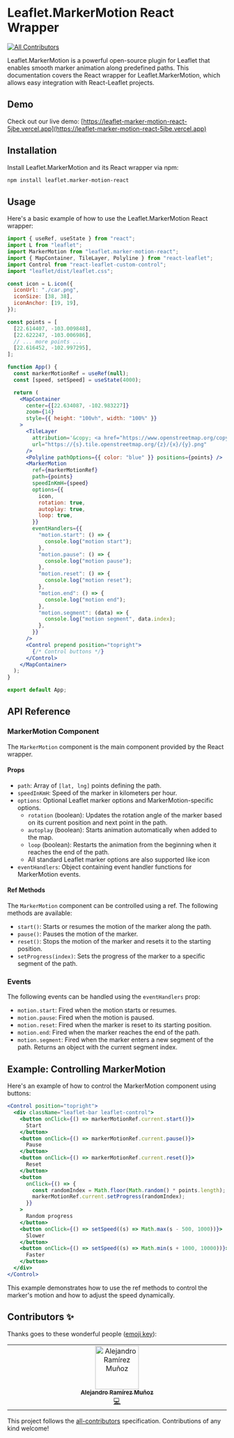 # Leaflet.MarkerMotion React Wrapper
<!-- ALL-CONTRIBUTORS-BADGE:START - Do not remove or modify this section -->
[![All Contributors](https://img.shields.io/badge/all_contributors-1-orange.svg?style=flat-square)](#contributors-)
<!-- ALL-CONTRIBUTORS-BADGE:END -->

Leaflet.MarkerMotion is a powerful open-source plugin for Leaflet that enables smooth marker animation along predefined paths. This documentation covers the React wrapper for Leaflet.MarkerMotion, which allows easy integration with React-Leaflet projects.

## Demo

Check out our live demo: [https://leaflet-marker-motion-react-5jbe.vercel.app](https://leaflet-marker-motion-react-5jbe.vercel.app)

## Installation

Install Leaflet.MarkerMotion and its React wrapper via npm:

```bash
npm install leaflet.marker-motion-react
```

## Usage

Here's a basic example of how to use the Leaflet.MarkerMotion React wrapper:

```jsx
import { useRef, useState } from "react";
import L from "leaflet";
import MarkerMotion from "leaflet.marker-motion-react";
import { MapContainer, TileLayer, Polyline } from "react-leaflet";
import Control from "react-leaflet-custom-control";
import "leaflet/dist/leaflet.css";

const icon = L.icon({
  iconUrl: "./car.png",
  iconSize: [38, 38],
  iconAnchor: [19, 19],
});

const points = [
  [22.614407, -103.009848],
  [22.622247, -103.006986],
  // ... more points ...
  [22.616452, -102.997295],
];

function App() {
  const markerMotionRef = useRef(null);
  const [speed, setSpeed] = useState(4000);

  return (
    <MapContainer
      center={[22.634087, -102.983227]}
      zoom={14}
      style={{ height: "100vh", width: "100%" }}
    >
      <TileLayer
        attribution='&copy; <a href="https://www.openstreetmap.org/copyright">OpenStreetMap</a> contributors'
        url="https://{s}.tile.openstreetmap.org/{z}/{x}/{y}.png"
      />
      <Polyline pathOptions={{ color: "blue" }} positions={points} />
      <MarkerMotion
        ref={markerMotionRef}
        path={points}
        speedInKmH={speed}
        options={{
          icon,
          rotation: true,
          autoplay: true,
          loop: true,
        }}
        eventHandlers={{
          "motion.start": () => {
            console.log("motion start");
          },
          "motion.pause": () => {
            console.log("motion pause");
          },
          "motion.reset": () => {
            console.log("motion reset");
          },
          "motion.end": () => {
            console.log("motion end");
          },
          "motion.segment": (data) => {
            console.log("motion segment", data.index);
          },
        }}
      />
      <Control prepend position="topright">
        {/* Control buttons */}
      </Control>
    </MapContainer>
  );
}

export default App;
```

## API Reference

### MarkerMotion Component

The `MarkerMotion` component is the main component provided by the React wrapper.

#### Props

- `path`: Array of `[lat, lng]` points defining the path.
- `speedInKmH`: Speed of the marker in kilometers per hour.
- `options`: Optional Leaflet marker options and MarkerMotion-specific options.
  - `rotation` (boolean): Updates the rotation angle of the marker based on its current position and next point in the path.
  - `autoplay` (boolean): Starts animation automatically when added to the map.
  - `loop` (boolean): Restarts the animation from the beginning when it reaches the end of the path.
  - All standard Leaflet marker options are also supported like icon
- `eventHandlers`: Object containing event handler functions for MarkerMotion events.

#### Ref Methods

The `MarkerMotion` component can be controlled using a ref. The following methods are available:

- `start()`: Starts or resumes the motion of the marker along the path.
- `pause()`: Pauses the motion of the marker.
- `reset()`: Stops the motion of the marker and resets it to the starting position.
- `setProgress(index)`: Sets the progress of the marker to a specific segment of the path.

### Events

The following events can be handled using the `eventHandlers` prop:

- `motion.start`: Fired when the motion starts or resumes.
- `motion.pause`: Fired when the motion is paused.
- `motion.reset`: Fired when the marker is reset to its starting position.
- `motion.end`: Fired when the marker reaches the end of the path.
- `motion.segment`: Fired when the marker enters a new segment of the path. Returns an object with the current segment index.

## Example: Controlling MarkerMotion

Here's an example of how to control the MarkerMotion component using buttons:

```jsx
<Control position="topright">
  <div className="leaflet-bar leaflet-control">
    <button onClick={() => markerMotionRef.current.start()}>
      Start
    </button>
    <button onClick={() => markerMotionRef.current.pause()}>
      Pause
    </button>
    <button onClick={() => markerMotionRef.current.reset()}>
      Reset
    </button>
    <button
      onClick={() => {
        const randomIndex = Math.floor(Math.random() * points.length);
        markerMotionRef.current.setProgress(randomIndex);
      }}
    >
      Random progress
    </button>
    <button onClick={() => setSpeed((s) => Math.max(s - 500, 1000))}>
      Slower
    </button>
    <button onClick={() => setSpeed((s) => Math.min(s + 1000, 10000))}>
      Faster
    </button>
  </div>
</Control>
```

This example demonstrates how to use the ref methods to control the marker's motion and how to adjust the speed dynamically.

## Contributors ✨

Thanks goes to these wonderful people ([emoji key](https://allcontributors.org/docs/en/emoji-key)):

<!-- ALL-CONTRIBUTORS-LIST:START - Do not remove or modify this section -->
<!-- prettier-ignore-start -->
<!-- markdownlint-disable -->
<table>
  <tbody>
    <tr>
      <td align="center" valign="top" width="14.28%"><a href="https://github.com/AlejandroRM-DEV"><img src="https://avatars.githubusercontent.com/u/8054357?v=4?s=100" width="100px;" alt="Alejandro Ramírez Muñoz"/><br /><sub><b>Alejandro Ramírez Muñoz</b></sub></a><br /><a href="https://github.com/AlejandroRM-DEV/Leaflet.MarkerMotion-React/commits?author=AlejandroRM-DEV" title="Code">💻</a></td>
    </tr>
  </tbody>
</table>

<!-- markdownlint-restore -->
<!-- prettier-ignore-end -->

<!-- ALL-CONTRIBUTORS-LIST:END -->

This project follows the [all-contributors](https://github.com/all-contributors/all-contributors) specification. Contributions of any kind welcome!